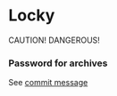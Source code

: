 # Locky

CAUTION! DANGEROUS!

### Password for archives

See [commit message](https://github.com/eyecatchup/Locky/commit/39e10b0b71a80039476a8e17eb4471122871d3b2)
